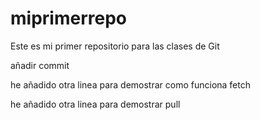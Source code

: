 # miprimerrepo
Este es mi primer repositorio para las clases de Git

añadir commit

he añadido otra linea para demostrar como funciona fetch

he añadido otra linea para demostrar pull
